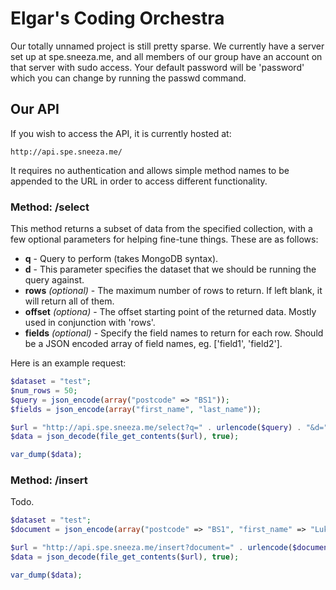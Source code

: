 Elgar's Coding Orchestra
=====================

Our totally unnamed project is still pretty sparse. We currently have a server set up at spe.sneeza.me, and all members of our group have an account on that server with sudo access. Your default password will be 'password' which you can change by running the passwd command.

Our API
---------------------

If you wish to access the API, it is currently hosted at:

```
http://api.spe.sneeza.me/
```

It requires no authentication and allows simple method names to be appended to the URL in order to access different functionality.

### Method: /select

This method returns a subset of data from the specified collection, with a few optional parameters for helping fine-tune things. These are as follows:

+ **q** - Query to perform (takes MongoDB syntax).
+ **d** - This parameter specifies the dataset that we should be running the query against.
+ **rows** _(optional)_ - The maximum number of rows to return. If left blank, it will return all of them.
+ **offset** _(optiona)_ - The offset starting point of the returned data. Mostly used in conjunction with 'rows'.
+ **fields** _(optional)_ - Specify the field names to return for each row. Should be a JSON encoded array of field names, eg. ['field1', 'field2'].

Here is an example request:

```php
$dataset = "test";
$num_rows = 50;
$query = json_encode(array("postcode" => "BS1"));
$fields = json_encode(array("first_name", "last_name"));

$url = "http://api.spe.sneeza.me/select?q=" . urlencode($query) . "&d=" . urlencode($dataset) . "&rows=" . $num_rows . "&fields=" . urlencode($fields);
$data = json_decode(file_get_contents($url), true);

var_dump($data);
```

### Method: /insert

Todo.

```php
$dataset = "test";
$document = json_encode(array("postcode" => "BS1", "first_name" => "Luke", "last_name" => "Janie"));

$url = "http://api.spe.sneeza.me/insert?document=" . urlencode($document) . "&d=" . urlencode($dataset);
$data = json_decode(file_get_contents($url), true);

var_dump($data);
```